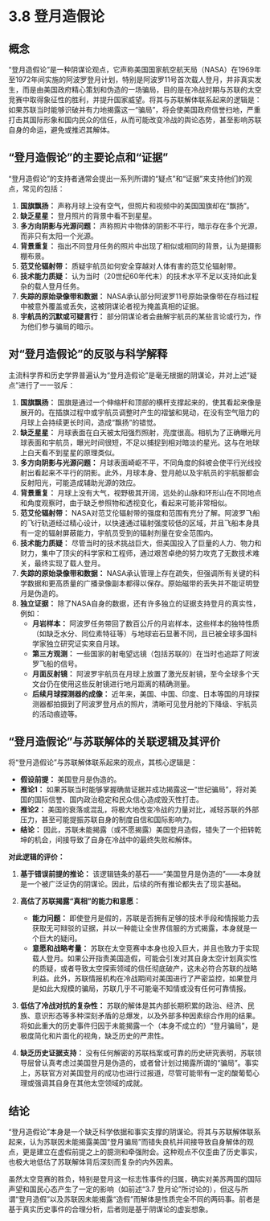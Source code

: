 # 3.8 登月造假论

## 概念

“登月造假论”是一种阴谋论观点，它声称美国国家航空航天局（NASA）在1969年至1972年间实施的阿波罗登月计划，特别是阿波罗11号首次载人登月，并非真实发生，而是由美国政府精心策划和伪造的一场骗局，目的是在冷战时期与苏联的太空竞赛中取得象征性的胜利，并提升国家威望。将其与苏联解体联系起来的逻辑是：如果苏联当时能够识破并有力地揭露这一“骗局”，将会使美国政府信誉扫地，严重打击其国际形象和国内民众的信任，从而可能改变冷战的舆论态势，甚至影响苏联自身的命运，避免或推迟其解体。

## “登月造假论”的主要论点和“证据”

“登月造假论”的支持者通常会提出一系列所谓的“疑点”和“证据”来支持他们的观点，常见的包括：

1.  **国旗飘扬：** 声称月球上没有空气，但照片和视频中的美国国旗却在“飘扬”。
2.  **缺乏星星：** 登月照片的背景中看不到星星。
3.  **多方向阴影与光源问题：** 声称照片中物体的阴影不平行，暗示存在多个光源，而非只有太阳一个光源。
4.  **背景重复：** 指出不同登月任务的照片中出现了相似或相同的背景，认为是摄影棚布景。
5.  **范艾伦辐射带：** 质疑宇航员如何安全穿越对人体有害的范艾伦辐射带。
6.  **技术能力质疑：** 认为当时（20世纪60年代末）的技术水平不足以支持如此复杂的载人登月任务。
7.  **失踪的原始录像带和数据：** NASA承认部分阿波罗11号原始录像带在存档过程中被意外覆盖或丢失，这被阴谋论者视为掩盖真相的证据。
8.  **宇航员的沉默或可疑言行：** 部分阴谋论者会曲解宇航员的某些言论或行为，作为他们参与骗局的暗示。

## 对“登月造假论”的反驳与科学解释

主流科学界和历史学界普遍认为“登月造假论”是毫无根据的阴谋论，并对上述“疑点”进行了一一驳斥：

1.  **国旗飘扬：** 国旗是通过一个伸缩杆和顶部的横杆支撑起来的，使其看起来像是展开的。在插旗过程中或宇航员调整时产生的褶皱和晃动，在没有空气阻力的月球上会持续更长时间，造成“飘扬”的错觉。
2.  **缺乏星星：** 月球表面在白天被太阳强烈照射，亮度很高。相机为了正确曝光月球表面和宇航员，曝光时间很短，不足以捕捉到相对暗淡的星光。这与在地球上白天看不到星星的原理类似。
3.  **多方向阴影与光源问题：** 月球表面崎岖不平，不同角度的斜坡会使平行光线投射出看起来不平行的阴影。此外，月球本身、登月舱以及宇航员的宇航服都会反射阳光，可能造成辅助光源的效应。
4.  **背景重复：** 月球上没有大气，视野极其开阔，远处的山脉和环形山在不同地点和角度观察时，由于缺乏参照物和透视变化，看起来可能非常相似。
5.  **范艾伦辐射带：** NASA对范艾伦辐射带的强度和范围有充分了解。阿波罗飞船的飞行轨道经过精心设计，以快速通过辐射强度较低的区域，并且飞船本身具有一定的辐射屏蔽能力，宇航员受到的辐射剂量在安全范围内。
6.  **技术能力质疑：** 尽管当时的技术挑战巨大，但美国投入了巨量的人力、物力和财力，集中了顶尖的科学家和工程师，通过艰苦卓绝的努力攻克了无数技术难关，最终实现了载人登月。
7.  **失踪的原始录像带和数据：** NASA承认管理上存在疏失，但强调所有关键的科学数据和更高质量的广播录像副本都得以保存。原始磁带的丢失并不能证明登月是伪造的。
8.  **独立证据：** 除了NASA自身的数据，还有许多独立的证据支持登月的真实性，例如：
    *   **月岩样本：** 阿波罗任务带回了数百公斤的月岩样本，这些样本的独特性质（如缺乏水分、同位素特征等）与地球岩石显著不同，且已被全球多国科学家独立研究证实来自月球。
    *   **第三方观测：** 一些国家的射电望远镜（包括苏联的）在当时也追踪了阿波罗飞船的信号。
    *   **月面反射镜：** 阿波罗宇航员在月球上放置了激光反射镜，至今全球多个天文台仍在使用这些反射镜进行地月距离的精确测量。
    *   **后续月球探测器的成像：** 近年来，美国、中国、印度、日本等国的月球探测器都拍摄到了阿波罗登月点的照片，清晰可见登月舱的下降级、宇航员的活动痕迹等。

## “登月造假论”与苏联解体的关联逻辑及其评价

将“登月造假论”与苏联解体联系起来的观点，其核心逻辑是：

*   **假设前提：** 美国登月是伪造的。
*   **推论1：** 如果苏联当时能够掌握确凿证据并成功揭露这一“世纪骗局”，将对美国的国际信誉、国内政治稳定和民众信心造成毁灭性打击。
*   **推论2：** 美国的衰落或混乱，将极大地改变冷战的力量对比，减轻苏联的外部压力，甚至可能提振苏联自身的制度自信和国际影响力。
*   **结论：** 因此，苏联未能揭露（或不愿揭露）美国登月造假，错失了一个扭转乾坤的机会，间接导致了自身在冷战中的最终失败和解体。

**对此逻辑的评价：**

1.  **基于错误前提的推论：** 该逻辑链条的基石——“美国登月是伪造的”——本身就是一个被广泛证伪的阴谋论。因此，后续的所有推论都失去了现实基础。

2.  **高估了苏联揭露“真相”的能力和意愿：**
    *   **能力问题：** 即使登月是假的，苏联是否拥有足够的技术手段和情报能力去获取无可辩驳的证据，并以一种能让全世界信服的方式揭露，本身就是一个巨大的疑问。
    *   **意愿和战略考量：** 苏联在太空竞赛中本身也投入巨大，并且也致力于实现载人登月。如果公开指责美国造假，可能会引发对其自身太空计划真实性的质疑，或者导致太空探索领域的信任彻底破产，这未必符合苏联的战略利益。此外，苏联情报机构在冷战期间对美国进行了严密监控，如果登月是如此大规模的骗局，苏联几乎不可能毫不知情或没有任何可靠情报。

3.  **低估了冷战对抗的复杂性：** 苏联的解体是其内部长期积累的政治、经济、民族、意识形态等多种深刻矛盾的总爆发，以及外部多种因素综合作用的结果。将如此重大的历史事件归因于未能揭露一个（本身不成立的）“登月骗局”，是极度简化和片面化的视角，缺乏历史的严肃性。

4.  **缺乏历史证据支持：** 没有任何解密的苏联档案或可靠的历史研究表明，苏联领导层曾认真考虑过美国登月是伪造的，或者曾计划过揭露所谓的“骗局”。事实上，苏联官方对美国登月的成功也进行过报道，尽管可能带有一定的酸葡萄心理或强调其自身在其他太空领域的成就。

## 结论

“登月造假论”本身是一个缺乏科学依据和事实支撑的阴谋论。将其与苏联解体联系起来，认为苏联因未能揭露美国“登月骗局”而错失良机并间接导致自身解体的观点，更是建立在虚假前提之上的臆测和牵强附会。这种观点不仅歪曲了历史事实，也极大地低估了苏联解体背后深刻而复杂的内外因素。

虽然太空竞赛的胜负，特别是登月这一标志性事件的归属，确实对美苏两国的国际声望和国民心态产生了一定的影响（如前述“3.7 登月论”所讨论的），但这与所谓“登月造假”以及苏联因未能揭露“造假”而解体是性质完全不同的两码事。前者是基于真实历史事件的合理分析，后者则是基于阴谋论的虚妄想象。